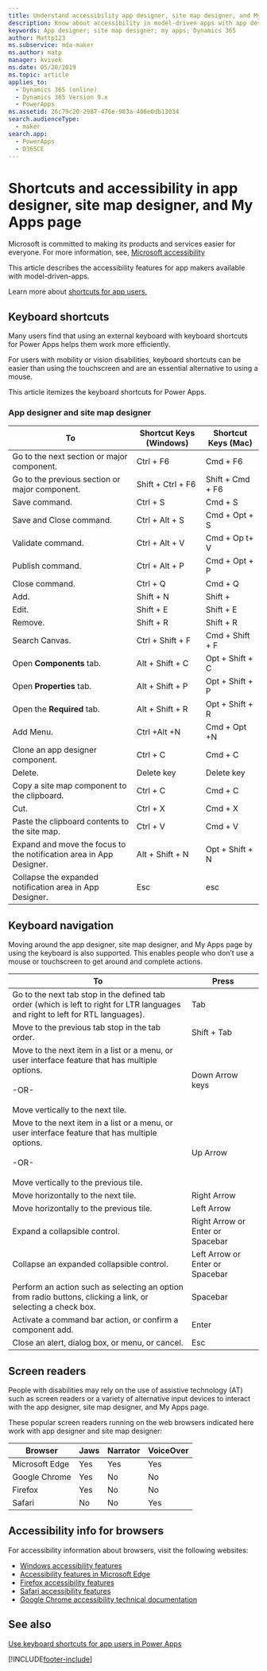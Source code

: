 ```yaml
---
title: Understand accessibility app designer, site map designer, and My Apps page in Power Apps | Microsoft Docs
description: Know about accessibility in model-driven apps with app designer, site map designer, and My Apps page in Power Apps
keywords: App designer; site map designer; my apps; Dynamics 365
author: Mattp123
ms.subservice: mda-maker
ms.author: matp
manager: kvivek
ms.date: 05/20/2019
ms.topic: article
applies_to: 
  - Dynamics 365 (online)
  - Dynamics 365 Version 9.x
  - PowerApps
ms.assetid: 26c79c20-2987-476e-983a-406e0db13034
search.audienceType: 
  - maker
search.app: 
  - PowerApps
  - D365CE
---
```

# Shortcuts and accessibility in app designer, site map designer, and My Apps page

Microsoft is committed to making its products and services easier for everyone. For more information, see, [Microsoft accessibility](https://www.microsoft.com/enable/default.aspx)  

This article describes the accessibility features for app makers available with model-driven-apps.

Learn more about [shortcuts for app users.](../../user/keyboard-shortcuts.md)
  
## Keyboard shortcuts

Many users find that using an external keyboard with keyboard shortcuts for Power Apps helps them work more efficiently.

For users with mobility or vision disabilities, keyboard shortcuts can be easier than using the touchscreen and are an essential alternative to using a mouse.

This article itemizes the keyboard shortcuts for Power Apps.

### App designer and site map designer

|**To**|**Shortcut Keys (Windows)**|**Shortcut Keys (Mac)**|
|----------------------------------------|-|-|  
|Go to the next section or major component.|Ctrl + F6|Cmd + F6|  
|Go to the previous section or major component.|Shift + Ctrl + F6|Shift + Cmd + F6|  
|Save command.|Ctrl + S|Cmd + S|  
|Save and Close command.|Ctrl + Alt + S|Cmd + Opt + S|  
|Validate command.|Ctrl + Alt + V|Cmd + Op t+ V|  
|Publish command.|Ctrl + Alt + P|Cmd + Opt + P|  
|Close command.|Ctrl + Q|Cmd + Q|  
|Add.|Shift + N|Shift +|  
|Edit.|Shift + E|Shift + E|  
|Remove.|Shift + R|Shift + R|
|Search Canvas.|Ctrl + Shift + F|Cmd + Shift + F|  
|Open **Components** tab.|Alt + Shift + C|Opt + Shift + C|  
|Open **Properties** tab.|Alt + Shift + P|Opt + Shift + P|  
|Open the **Required** tab.|Alt + Shift + R|Opt + Shift + R|  
|Add Menu.|Ctrl +Alt +N|Cmd + Opt +N|  
|Clone an app designer component.|Ctrl + C|Cmd + C|  
|Delete.|Delete key|Delete key|  
|Copy a site map component to the clipboard.|Ctrl + C|Cmd + C|  
|Cut.|Ctrl + X|Cmd + X|  
|Paste the clipboard contents to the site map.|Ctrl + V|Cmd + V|  
|Expand and move the focus to the notification area in App Designer.|Alt + Shift + N|Opt + Shift + N|  
|Collapse the expanded notification area in App Designer.|Esc|esc|  

## Keyboard navigation

 Moving around the app designer, site map designer, and My Apps page by using the keyboard is also supported. This enables people who don’t use a mouse or touchscreen to get around and complete actions.  
  
|To|Press|  
|--------|-----------|  
|Go to the next tab stop in the defined tab order (which is left to   right for LTR languages and right to left for RTL languages).|Tab|  
|Move to the previous tab stop in the tab order.|Shift + Tab|  
|Move to the next item in a list or a menu, or user interface feature that has   multiple options. <br /><br /> -OR-<br /><br /> Move vertically to the next tile.|Down Arrow keys|  
|Move to the next item in a list or a menu, or user interface feature that has   multiple options.<br /><br /> -OR-<br /><br /> Move vertically to the previous tile.|Up Arrow|  
|Move horizontally to the next tile.|Right Arrow|  
|Move horizontally to the previous tile.|Left Arrow|  
|Expand a collapsible control.|Right Arrow  or Enter or Spacebar|  
|Collapse an expanded collapsible control.|Left Arrow  or Enter or Spacebar|  
|Perform an action such as selecting an option from radio   buttons, clicking a link, or selecting a check box.|Spacebar|  
|Activate a command bar action, or confirm a component   add.|Enter|  
|Close an alert, dialog box, or menu, or cancel.|Esc|  
  
## Screen readers

 People with disabilities may rely on the use of assistive technology (AT) such as screen readers or a variety of alternative input devices to interact with the app designer, site map designer, and My Apps page.  
  
These popular screen readers running on the web browsers indicated here work with app designer and site map designer:
  
|Browser|Jaws|Narrator|VoiceOver|  
|-------------|----------|--------------|----------------|  
| Microsoft Edge | Yes | Yes | Yes |
|Google Chrome|Yes|No|No|  
|Firefox|Yes|No|No|  
|Safari|No|No|Yes|  
  
## Accessibility info for browsers

 For accessibility information about browsers, visit the following websites:  
  
- [Windows accessibility features](https://www.microsoft.com/enable/products/ie9/default.aspx)  <br />
- [Accessibility features in Microsoft Edge](https://support.microsoft.com/microsoft-edge/accessibility-features-in-microsoft-edge-4c696192-338e-9465-b2cd-bd9b698ad19a) <br />
- [Firefox accessibility features](https://support.mozilla.org/kb/accessibility-features-firefox-make-firefox-and-we?redirectlocale=en-US&redirectslug=accessibility)  <br />
- [Safari accessibility features](https://www.apple.com/accessibility/)  <br />
- [Google Chrome accessibility technical documentation](https://sites.google.com/a/chromium.org/dev/developers/design-documents/accessibility)

## See also

[Use keyboard shortcuts for app users in Power Apps](../../user/keyboard-shortcuts.md)

[!INCLUDE[footer-include](../../includes/footer-banner.md)]
